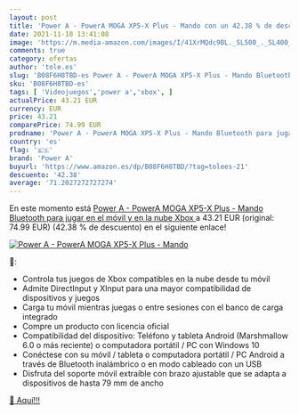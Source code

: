 ```yaml
---
layout: post
title: 'Power A - PowerA MOGA XP5-X Plus - Mando con un 42.38 % de descuento'
date: 2021-11-18 13:41:08
image: 'https://m.media-amazon.com/images/I/41XrMQdc9BL._SL500_._SL400_.jpg'
comments: true
category: ofertas
author: 'tole.es'
slug: 'B08F6H8TBD-es Power A - PowerA MOGA XP5-X Plus - Mando Bluetooth para...'
sku: 'B08F6H8TBD-es'
tags: [ 'Videojuegos','power a','xbox', ]
actualPrice: 43.21 EUR
currency: EUR
price: 43.21
comparePrice: 74.99 EUR
prodname: 'Power A - PowerA MOGA XP5-X Plus - Mando Bluetooth para jugar en el móvil y en la nube  Xbox '
country: 'es'
flag: '🇪🇸'
brand: 'Power A'
buyurl: 'https://www.amazon.es/dp/B08F6H8TBD/?tag=tolees-21'
descuento: '42.38'
average: '71.2027272727274'
---
```


En este momento está [Power A - PowerA MOGA XP5-X Plus - Mando Bluetooth para jugar en el móvil y en la nube  Xbox ](https://www.amazon.es/dp/B08F6H8TBD/?tag=tolees-21) a 43.21 EUR (original: 74.99 EUR) (42.38 %  de descuento) en el siguiente enlace!

[![Power A - PowerA MOGA XP5-X Plus - Mando](https://m.media-amazon.com/images/I/41XrMQdc9BL._SL500_._SL400_.jpg)](https://www.amazon.es/dp/B08F6H8TBD/?tag=tolees-21)

🔎:

- Controla tus juegos de Xbox compatibles en la nube desde tu móvil
- Admite DirectInput y XInput para una mayor compatibilidad de dispositivos y juegos
- Carga tu móvil mientras juegas o entre sesiones con el banco de carga integrado
- Compre un producto con licencia oficial
- Compatibilidad del dispositivo: Teléfono y tableta Android (Marshmallow 6.0 o más reciente) o computadora portátil / PC con Windows 10
- Conéctese con su móvil / tableta o computadora portátil / PC Android a través de Bluetooth inalámbrico o en modo cableado con un USB
- Disfruta del soporte móvil extraíble con brazo ajustable que se adapta a dispositivos de hasta 79 mm de ancho

[🛒 Aquí!!!](https://www.amazon.es/dp/B08F6H8TBD/?tag=tolees-21)
